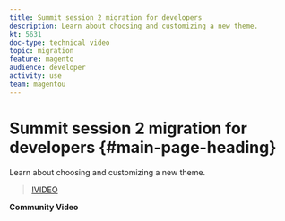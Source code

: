 ```yaml
---
title: Summit session 2 migration for developers
description: Learn about choosing and customizing a new theme.
kt: 5631
doc-type: technical video
topic: migration
feature: magento
audience: developer
activity: use
team: magentou
---
```


# Summit session 2 migration for developers {#main-page-heading}

Learn about choosing and customizing a new theme.

>[!VIDEO](https://video.tv.adobe.com/v/35706?quality=12&learn=on)

**Community Video**